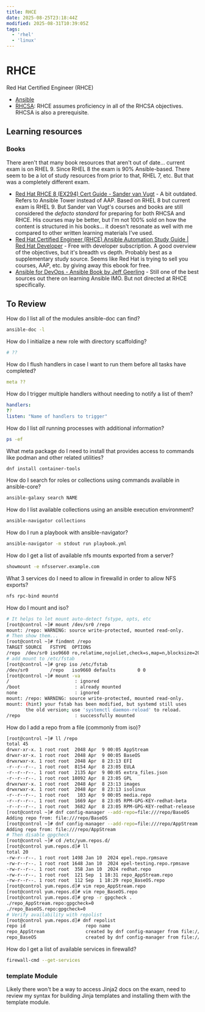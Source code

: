 ```yaml
---
title: RHCE
date: 2025-08-25T23:18:44Z
modified: 2025-08-31T10:39:05Z
tags:
  - 'rhel'
  - 'linux'
---
```


# RHCE

Red Hat Certified Engineer (RHCE)

* [Ansible](20220311200359-ansible.md)
* [RHCSA](20231109085400-rhcsa.md): RHCE assumes proficiency in all of the RHCSA objectives. RHCSA is also a prerequisite.

## Learning resources

### Books

There aren't that many book resources that aren't out of date... current exam is on RHEL 9. Since RHEL 8 the exam is 90% Ansible-based. There seem to be a lot of study resources from prior to that, RHEL 7, etc. But that was a completely different exam.

* [Red Hat RHCE 8 (EX294) Cert Guide - Sander van Vugt](https://www.sandervanvugt.com/red-hat-rhce-8-ex294-cert-guide/) - A bit outdated. Refers to Ansible Tower instead of AAP. Based on RHEL 8 but current exam is RHEL 9. But Sander van Vugt's courses and books are still considered the _defacto standard_ for preparing for both RHCSA and RHCE. His courses may be better, but I'm not 100% sold on how the content is structured in his books... it doesn't resonate as well with me compared to other written learning materials I've used.
* [Red Hat Certified Engineer (RHCE) Ansible Automation Study Guide \| Red Hat Developer](https://developers.redhat.com/e-books/ansible-study-guide) - Free with developer subscription. A good overview of the objectives, but it's breadth vs depth. Probably best as a supplementary study source. Seems like Red Hat is trying to sell you courses, AAP, etc. by giving away this ebook for free.
* [Ansible for DevOps - Ansible Book by Jeff Geerling](https://www.ansiblefordevops.com/) - Still one of the best sources out there on learning Ansible IMO. But not directed at RHCE specifically.

## To Review

How do I list all of the modules ansible-doc can find?

```bash
ansible-doc -l
```

How do I initialize a new role with directory scaffolding?

```bash
# ??
```

How do I flush handlers in case I want to run them before all tasks have completed?

```yaml
meta ??
```

How do I trigger multiple handlers without needing to notify a list of them?

```yaml
handlers:
??
listen: "Name of handlers to trigger"
```

How do I list _all_ running processes with additional information?

```bash
ps -ef
```

What meta package do I need to install that provides access to commands like podman and other related utilities?

```bash
dnf install container-tools
```

How do I search for roles or collections using commands available in ansible-core?

```bash
ansible-galaxy search NAME
```

How do I list available collections using an ansible execution environment?

```bash
ansible-navigator collections
```

How do I run a playbook with ansible-navigator?

```bash
ansible-navigator -m stdout run playbook.yml
```

How do I get a list of available nfs mounts exported from a server?

```bash
showmount -e nfsserver.example.com
```

What 3 services do I need to allow in firewalld in order to allow NFS exports?

```bash
nfs rpc-bind mountd
```

How do I mount and iso?

```bash
# It helps to let mount auto-detect fstype, opts, etc
[root@control ~]# mount /dev/sr0 /repo
mount: /repo: WARNING: source write-protected, mounted read-only.
# Then show them...
[root@control ~]# findmnt /repo
TARGET SOURCE   FSTYPE  OPTIONS
/repo  /dev/sr0 iso9660 ro,relatime,nojoliet,check=s,map=n,blocksize=2048
# add mount to /etc/fstab
[root@control ~]# grep iso /etc/fstab
/dev/sr0        /repo   iso9660 defaults        0 0
[root@control ~]# mount -va
/                        : ignored
/boot                    : already mounted
none                     : ignored
mount: /repo: WARNING: source write-protected, mounted read-only.
mount: (hint) your fstab has been modified, but systemd still uses
       the old version; use 'systemctl daemon-reload' to reload.
/repo                    : successfully mounted
```

How do I add a repo from a file (commonly from iso)?

```bash
[root@control ~]# ll /repo
total 45
drwxr-xr-x. 1 root root  2048 Apr  9 00:05 AppStream
drwxr-xr-x. 1 root root  2048 Apr  9 00:05 BaseOS
drwxrwxr-x. 1 root root  2048 Apr  8 23:13 EFI
-r--r--r--. 1 root root  8154 Apr  8 23:05 EULA
-r--r--r--. 1 root root  2135 Apr  9 00:05 extra_files.json
-r--r--r--. 1 root root 18092 Apr  8 23:05 GPL
drwxrwxr-x. 1 root root  2048 Apr  8 23:13 images
drwxrwxr-x. 1 root root  2048 Apr  8 23:13 isolinux
-r--r--r--. 1 root root   103 Apr  9 00:05 media.repo
-r--r--r--. 1 root root  1669 Apr  8 23:05 RPM-GPG-KEY-redhat-beta
-r--r--r--. 1 root root  3682 Apr  8 23:05 RPM-GPG-KEY-redhat-release
[root@control ~]# dnf config-manager --add-repo=file:///repo/BaseOS
Adding repo from: file:///repo/BaseOS
[root@control ~]# dnf config-manager --add-repo=file:///repo/AppStream
Adding repo from: file:///repo/AppStream
# Then disable gpgcheck
[root@control ~]# cd /etc/yum.repos.d/
[root@control yum.repos.d]# ll
total 20
-rw-r--r--. 1 root root 1498 Jan 10  2024 epel.repo.rpmsave
-rw-r--r--. 1 root root 1648 Jan 10  2024 epel-testing.repo.rpmsave
-rw-r--r--. 1 root root  358 Jan 10  2024 redhat.repo
-rw-r--r--. 1 root root  121 Sep  1 18:31 repo_AppStream.repo
-rw-r--r--. 1 root root  112 Sep  1 18:29 repo_BaseOS.repo
[root@control yum.repos.d]# vim repo_AppStream.repo 
[root@control yum.repos.d]# vim repo_BaseOS.repo 
[root@control yum.repos.d]# grep -r gpgcheck .
./repo_AppStream.repo:gpgcheck=0
./repo_BaseOS.repo:gpgcheck=0
# Verify availability with repolist
[root@control yum.repos.d]# dnf repolist
repo id                      repo name
repo_AppStream               created by dnf config-manager from file:///repo/AppStream
repo_BaseOS                  created by dnf config-manager from file:///repo/BaseOS
```

How do I get a list of available services in firewalld?

```bash
firewall-cmd --get-services
```

### template Module

Likely there won't be a way to access Jinja2 docs on the exam, need to review my syntax for building Jinja templates and installing them with the template module.
